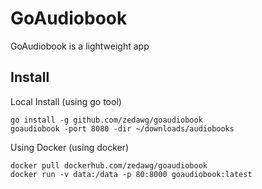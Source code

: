 # GoAudiobook

GoAudiobook is a lightweight app

## Install

Local Install (using go tool)

```
go install -g github.com/zedawg/goaudiobook
goaudiobook -port 8080 -dir ~/downloads/audiobooks
```

Using Docker (using docker)

```
docker pull dockerhub.com/zedawg/goaudiobook
docker run -v data:/data -p 80:8000 goaudiobook:latest
```
